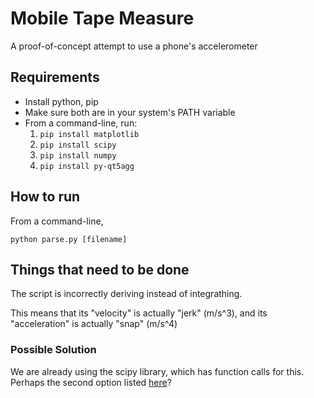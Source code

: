 # Mobile Tape Measure

A proof-of-concept attempt to use a phone's accelerometer

## Requirements

* Install python, pip
* Make sure both are in your system's PATH variable
* From a command-line, run:
    1. `pip install matplotlib`
    1. `pip install scipy`
    1. `pip install numpy`
    1. `pip install py-qt5agg`

## How to run

From a command-line,

`python parse.py [filename]`

## Things that need to be done

The script is incorrectly deriving instead of integrathing.

This means that its "velocity" is actually "jerk" (m/s^3), and its "acceleration" is actually "snap" (m/s^4)

### Possible Solution

We are already using the scipy library, which has function calls for this. Perhaps the second option listed [here](https://stackoverflow.com/questions/17602076/how-do-i-integrate-two-1-d-data-arrays-in-python)?

